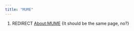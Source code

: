 ```yaml
---
title: "MUME"
---
```


1.  REDIRECT [<About:MUME>](About:MUME "wikilink") {It should be the
    same page, no?}